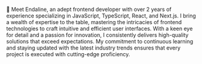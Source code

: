  👋 Meet Endaline, an adept frontend developer with over 2 years of experience specializing in JavaScript, TypeScript, React, and Next.js. I bring a wealth of expertise to the table, mastering the intricacies of frontend technologies to craft intuitive and efficient user interfaces. With a keen eye for detail and a passion for innovation, I consistently delivers high-quality solutions that exceed expectations. My commitment to continuous learning and staying updated with the latest industry trends ensures that every project is executed with cutting-edge proficiency. 

<!--
**Endaline/Endaline** is a ✨ _special_ ✨ repository because its `README.md` (this file) appears on your GitHub profile.

Here are some ideas to get you started:

- 🔭 I’m currently working on ...
- 🌱 I’m currently learning ...
- 👯 I’m looking to collaborate on ...
- 🤔 I’m looking for help with ...
- 💬 Ask me about ...
- 📫 How to reach me: ...
- 😄 Pronouns: ...
- ⚡ Fun fact: ...
-->
